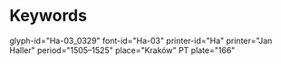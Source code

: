 # Keywords
glyph-id="Ha-03_0329"
font-id="Ha-03"
printer-id="Ha"
printer="Jan Haller"
period="1505–1525"
place="Kraków"
PT plate="166"
